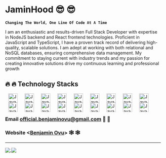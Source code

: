 # JaminHood 😎 😎

**`Changing The World, One Line Of Code At A Time`**

I am an enthusiastic and results-driven Full Stack Developer with expertise in NodeJS backend and React frontend technologies. Proficient in JavaScript and TypeScript, I have a proven track record of delivering high-quality, scalable solutions. I am adept at working with both relational and NoSQL databases, ensuring comprehensive data management. My commitment to staying current with industry trends and my passion for creating innovative solutions drive my continuous learning and professional growth

## 🔥 🔥 Technology Stacks

  <img align="left" alt="JavaScript" width="30px" style="padding-inline: 10px;" src="https://cdn.jsdelivr.net/gh/devicons/devicon@latest/icons/javascript/javascript-original.svg" />
  <img align="left" alt="JavaScript" width="30px" style="padding-inline: 10px;" src="https://cdn.jsdelivr.net/gh/devicons/devicon@latest/icons/typescript/typescript-original.svg" />
  <img align="left" alt="JavaScript" width="30px" style="padding-inline: 10px;" src="https://cdn.jsdelivr.net/gh/devicons/devicon@latest/icons/bootstrap/bootstrap-original.svg" />
  <img align="left" alt="JavaScript" width="30px" style="padding-inline: 10px;" src="https://cdn.jsdelivr.net/gh/devicons/devicon@latest/icons/sass/sass-original.svg" />
  <img align="left" alt="JavaScript" width="30px" style="padding-inline: 10px;" src="https://cdn.jsdelivr.net/gh/devicons/devicon@latest/icons/react/react-original.svg" />
  <img align="left" alt="JavaScript" width="30px" style="padding-inline: 10px;" src="https://cdn.jsdelivr.net/gh/devicons/devicon@latest/icons/redux/redux-original.svg" />
  <img align="left" alt="JavaScript" width="30px" style="padding-inline: 10px;" src="https://cdn.jsdelivr.net/gh/devicons/devicon@latest/icons/nextjs/nextjs-original.svg" />
  <img align="left" alt="JavaScript" width="30px" style="padding-inline: 10px;" src="https://cdn.jsdelivr.net/gh/devicons/devicon@latest/icons/git/git-original.svg" />
  <img align="left" alt="JavaScript" width="30px" style="padding-inline: 10px;" src="https://cdn.jsdelivr.net/gh/devicons/devicon@latest/icons/npm/npm-original-wordmark.svg" />
  <img align="left" alt="JavaScript" width="30px" style="padding-inline: 10px;" src="https://cdn.jsdelivr.net/gh/devicons/devicon@latest/icons/yarn/yarn-original.svg" />
  <img align="left" alt="JavaScript" width="30px" style="padding-inline: 10px;" src="https://cdn.jsdelivr.net/gh/devicons/devicon@latest/icons/nodejs/nodejs-original.svg" />
  <img align="left" alt="JavaScript" width="30px" style="padding-inline: 10px;" src="https://cdn.jsdelivr.net/gh/devicons/devicon@latest/icons/express/express-original.svg" />
  <img align="left" alt="JavaScript" width="30px" style="padding-inline: 10px;" src="https://cdn.jsdelivr.net/gh/devicons/devicon@latest/icons/mongodb/mongodb-original.svg" />
  <img align="left" alt="JavaScript" width="30px" style="padding-inline: 10px;" src="https://cdn.jsdelivr.net/gh/devicons/devicon@latest/icons/php/php-original.svg" />
  <img align="left" alt="JavaScript" width="30px" style="padding-inline: 10px;" src="https://cdn.jsdelivr.net/gh/devicons/devicon@latest/icons/mysql/mysql-original.svg" />
  <img align="left" alt="JavaScript" width="30px" style="padding-inline: 10px;" src="https://cdn.jsdelivr.net/gh/devicons/devicon@latest/icons/appwrite/appwrite-original.svg" />
  <img align="left" alt="JavaScript" width="30px" style="padding-inline: 10px;" src="https://cdn.jsdelivr.net/gh/devicons/devicon@latest/icons/firebase/firebase-plain.svg" />
  <img align="left" alt="JavaScript" width="30px" style="padding-inline: 10px;" src="https://cdn.jsdelivr.net/gh/devicons/devicon@latest/icons/wordpress/wordpress-plain.svg" />

  <br/>
  <br/>

#

### Email <official.benjaminovu@gmail.com> 💼 💼

### Website <[Benjamin Ovu](https://benjamin-ovu.vercel.app/)> 🕸 🕸

---

  <a href="https://github.com/jaminhood">
  <img align="center" src="https://github-readme-stats.vercel.app/api?username=jaminhood&theme=nord&show_icons=true&count_private=true&hide=contribs&line_height=40" />
  </a>
  <a href="https://github.com/jaminhood">
  <img align="center" src="https://github-readme-stats.vercel.app/api/top-langs/?username=jaminhood&theme=nord&langs_count=4&hide=javascript,html,css,erlang" />
  </a>
